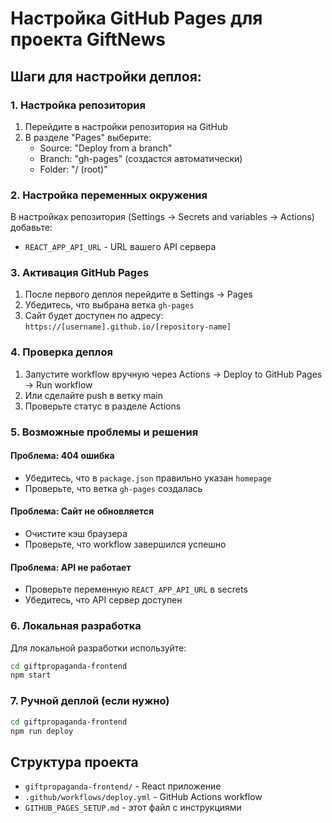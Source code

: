 # Настройка GitHub Pages для проекта GiftNews

## Шаги для настройки деплоя:

### 1. Настройка репозитория
1. Перейдите в настройки репозитория на GitHub
2. В разделе "Pages" выберите:
   - Source: "Deploy from a branch"
   - Branch: "gh-pages" (создастся автоматически)
   - Folder: "/ (root)"

### 2. Настройка переменных окружения
В настройках репозитория (Settings → Secrets and variables → Actions) добавьте:
- `REACT_APP_API_URL` - URL вашего API сервера

### 3. Активация GitHub Pages
1. После первого деплоя перейдите в Settings → Pages
2. Убедитесь, что выбрана ветка `gh-pages`
3. Сайт будет доступен по адресу: `https://[username].github.io/[repository-name]`

### 4. Проверка деплоя
1. Запустите workflow вручную через Actions → Deploy to GitHub Pages → Run workflow
2. Или сделайте push в ветку main
3. Проверьте статус в разделе Actions

### 5. Возможные проблемы и решения

#### Проблема: 404 ошибка
- Убедитесь, что в `package.json` правильно указан `homepage`
- Проверьте, что ветка `gh-pages` создалась

#### Проблема: Сайт не обновляется
- Очистите кэш браузера
- Проверьте, что workflow завершился успешно

#### Проблема: API не работает
- Проверьте переменную `REACT_APP_API_URL` в secrets
- Убедитесь, что API сервер доступен

### 6. Локальная разработка
Для локальной разработки используйте:
```bash
cd giftpropaganda-frontend
npm start
```

### 7. Ручной деплой (если нужно)
```bash
cd giftpropaganda-frontend
npm run deploy
```

## Структура проекта
- `giftpropaganda-frontend/` - React приложение
- `.github/workflows/deploy.yml` - GitHub Actions workflow
- `GITHUB_PAGES_SETUP.md` - этот файл с инструкциями 